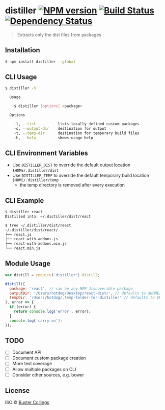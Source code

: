# distiller [![NPM version][npm-image]][npm-url] [![Build Status][travis-image]][travis-url] [![Dependency Status][daviddm-image]][daviddm-url]
> Extracts only the dist files from packages

## Installation

```sh
$ npm install distiller --global
```

## CLI Usage

```sh
$ distiller -h

  Usage

    $ distiller [options] <package>

  Options

    -l, --list          lists locally defined custom packages
    -o, --output-dir    destination for output
    -t, --temp-dir      destination for temporary build files
    -h, --help          shows usage help

```

## CLI Environment Variables

-  Use `DISTILLER_DIST` to override the default output location `$HOME/.distiller/dist`
-  Use `DISTILLER_TEMP` to override the default temporary build location `$HOME/.distiller/temp`
    - the temp directory is removed after every execution 

## CLI Example

```sh
$ distiller react
Distilled into: ~/.distiller/dist/react

$ tree ~/.distiller/dist/react
~/.distiller/dist/react/
├── react.js
├── react-with-addons.js
├── react-with-addons.min.js
└── react.min.js

```

## Module Usage

```js
var distill = require('distiller').distill;

distill({
  package: 'react', // can be any NPM discoverable package
  outputDir: '/Users/hotdog/Desktop/react-dist/', // defaults to $HOME/.distiller/dist/${package}
  tempDir: '/Users/hotdog/.temp-folder-for-distiller' // defaults to $HOME/.distiller/temp
}, error => {
  if (error) {
    return console.log('error', error);
  }
  console.log('carry on');
});
```

## TODO

- [ ] Document API
- [ ] Document custom package creation
- [ ] More test coverage
- [ ] Allow multiple packages on CLI
- [ ] Consider other sources, e.g. bower

## License

ISC © [Buster Collings](https://about.me/buster)


[npm-image]: https://badge.fury.io/js/distiller.svg
[npm-url]: https://npmjs.org/package/distiller
[travis-image]: https://travis-ci.org/busterc/distiller.svg?branch=master
[travis-url]: https://travis-ci.org/busterc/distiller
[daviddm-image]: https://david-dm.org/busterc/distiller.svg?theme=shields.io
[daviddm-url]: https://david-dm.org/busterc/distiller
